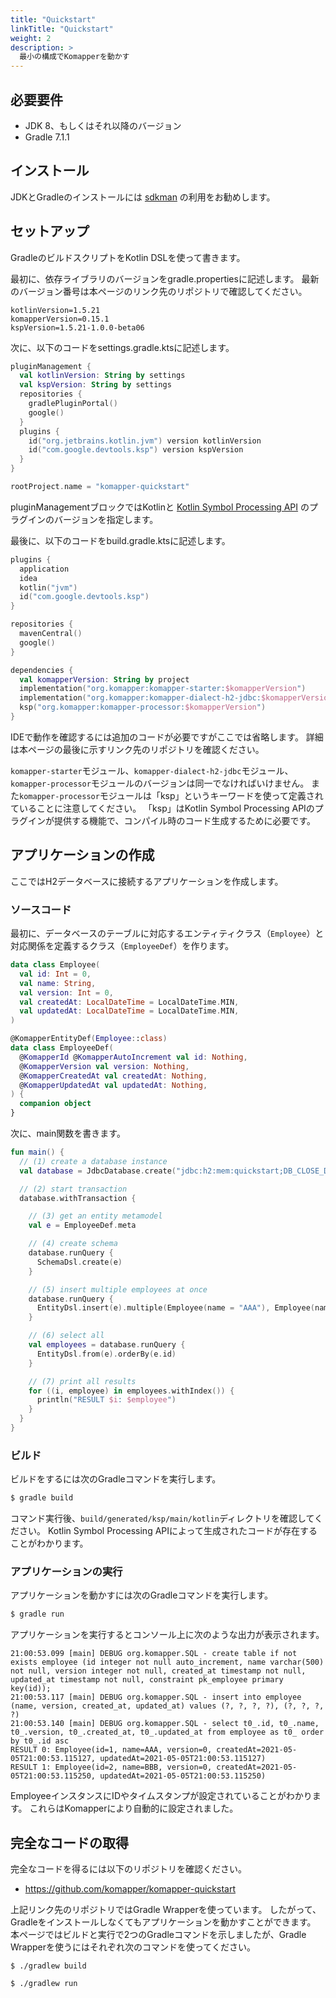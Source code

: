 ```yaml
---
title: "Quickstart"
linkTitle: "Quickstart"
weight: 2
description: >
  最小の構成でKomapperを動かす
---
```


## 必要要件

- JDK 8、もしくはそれ以降のバージョン
- Gradle 7.1.1

## インストール

JDKとGradleのインストールには [sdkman](https://sdkman.io/) の利用をお勧めします。

## セットアップ

GradleのビルドスクリプトをKotlin DSLを使って書きます。

最初に、依存ライブラリのバージョンをgradle.propertiesに記述します。
最新のバージョン番号は本ページのリンク先のリポジトリで確認してください。

```properties
kotlinVersion=1.5.21
komapperVersion=0.15.1
kspVersion=1.5.21-1.0.0-beta06
```

次に、以下のコードをsettings.gradle.ktsに記述します。

```kotlin
pluginManagement {
  val kotlinVersion: String by settings
  val kspVersion: String by settings
  repositories {
    gradlePluginPortal()
    google()
  }
  plugins {
    id("org.jetbrains.kotlin.jvm") version kotlinVersion
    id("com.google.devtools.ksp") version kspVersion
  }
}

rootProject.name = "komapper-quickstart"
```

pluginManagementブロックではKotlinと [Kotlin Symbol Processing API](https://github.com/google/ksp) のプラグインのバージョンを指定します。

最後に、以下のコードをbuild.gradle.ktsに記述します。

```kotlin
plugins {
  application
  idea
  kotlin("jvm")
  id("com.google.devtools.ksp")
}

repositories {
  mavenCentral()
  google()
}

dependencies {
  val komapperVersion: String by project
  implementation("org.komapper:komapper-starter:$komapperVersion")
  implementation("org.komapper:komapper-dialect-h2-jdbc:$komapperVersion")
  ksp("org.komapper:komapper-processor:$komapperVersion")
}
```

IDEで動作を確認するには追加のコードが必要ですがここでは省略します。
詳細は本ページの最後に示すリンク先のリポジトリを確認ください。

`komapper-starter`モジュール、`komapper-dialect-h2-jdbc`モジュール、`komapper-processor`モジュールのバージョンは同一でなければいけません。
また`komapper-processor`モジュールは「ksp」というキーワードを使って定義されていることに注意してください。
「ksp」はKotlin Symbol Processing APIのプラグインが提供する機能で、コンパイル時のコード生成するために必要です。

## アプリケーションの作成

ここではH2データベースに接続するアプリケーションを作成します。

### ソースコード 

最初に、データベースのテーブルに対応するエンティティクラス（`Employee`）と対応関係を定義するクラス（`EmployeeDef`）を作ります。

```kotlin
data class Employee(
  val id: Int = 0,
  val name: String,
  val version: Int = 0,
  val createdAt: LocalDateTime = LocalDateTime.MIN,
  val updatedAt: LocalDateTime = LocalDateTime.MIN,
)

@KomapperEntityDef(Employee::class)
data class EmployeeDef(
  @KomapperId @KomapperAutoIncrement val id: Nothing,
  @KomapperVersion val version: Nothing,
  @KomapperCreatedAt val createdAt: Nothing,
  @KomapperUpdatedAt val updatedAt: Nothing,
) {
  companion object
}
```

次に、main関数を書きます。

```kotlin
fun main() {
  // (1) create a database instance
  val database = JdbcDatabase.create("jdbc:h2:mem:quickstart;DB_CLOSE_DELAY=-1")

  // (2) start transaction
  database.withTransaction {

    // (3) get an entity metamodel
    val e = EmployeeDef.meta

    // (4) create schema
    database.runQuery {
      SchemaDsl.create(e)
    }

    // (5) insert multiple employees at once
    database.runQuery {
      EntityDsl.insert(e).multiple(Employee(name = "AAA"), Employee(name = "BBB"))
    }

    // (6) select all
    val employees = database.runQuery {
      EntityDsl.from(e).orderBy(e.id)
    }

    // (7) print all results
    for ((i, employee) in employees.withIndex()) {
      println("RESULT $i: $employee")
    }
  }
}
```

### ビルド

ビルドをするには次のGradleコマンドを実行します。

```sh
$ gradle build
```

コマンド実行後、`build/generated/ksp/main/kotlin`ディレクトリを確認してください。
Kotlin Symbol Processing APIによって生成されたコードが存在することがわかります。

### アプリケーションの実行

アプリケーションを動かすには次のGradleコマンドを実行します。

```sh
$ gradle run
```

アプリケーションを実行するとコンソール上に次のような出力が表示されます。

```
21:00:53.099 [main] DEBUG org.komapper.SQL - create table if not exists employee (id integer not null auto_increment, name varchar(500) not null, version integer not null, created_at timestamp not null, updated_at timestamp not null, constraint pk_employee primary key(id));
21:00:53.117 [main] DEBUG org.komapper.SQL - insert into employee (name, version, created_at, updated_at) values (?, ?, ?, ?), (?, ?, ?, ?)
21:00:53.140 [main] DEBUG org.komapper.SQL - select t0_.id, t0_.name, t0_.version, t0_.created_at, t0_.updated_at from employee as t0_ order by t0_.id asc
RESULT 0: Employee(id=1, name=AAA, version=0, createdAt=2021-05-05T21:00:53.115127, updatedAt=2021-05-05T21:00:53.115127)
RESULT 1: Employee(id=2, name=BBB, version=0, createdAt=2021-05-05T21:00:53.115250, updatedAt=2021-05-05T21:00:53.115250)
```

EmployeeインスタンスにIDやタイムスタンプが設定されていることがわかります。
これらはKomapperにより自動的に設定されました。

## 完全なコードの取得

完全なコードを得るには以下のリポジトリを確認ください。

- https://github.com/komapper/komapper-quickstart

上記リンク先のリポジトリではGradle Wrapperを使っています。
したがって、Gradleをインストールしなくてもアプリケーションを動かすことができます。
本ページではビルドと実行で2つのGradleコマンドを示しましたが、Gradle Wrapperを使うにはそれぞれ次のコマンドを使ってください。

```shell
$ ./gradlew build
```

```shell
$ ./gradlew run
```